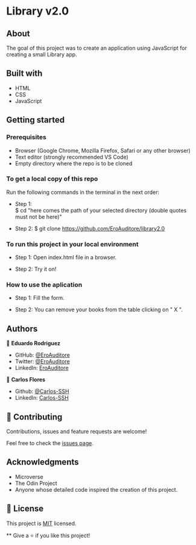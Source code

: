 # Library v2.0

## About

The goal of this project was to create an application using JavaScript for creating a small Library app.



## Built with

- HTML
- CSS
- JavaScript

## Getting started

### Prerequisites

- Browser (Google Chrome, Mozilla Firefox, Safari or any other browser)
- Text editor (strongly recommended VS Code)
- Empty directory where the repo is to be cloned

### To get a local copy of this repo

Run the following commands in the terminal in the next order:

- Step 1:  
  $ cd "here comes the path of your selected directory (double quotes must not be here)"

- Step 2:
  $ git clone https://github.com/EroAuditore/library2.0

### To run this project in your local environment

- Step 1:
  Open index.html file in a browser.

- Step 2:
  Try it on!


### How to use the aplication

- Step 1:
  Fill the form.

- Step 2:
  You can remove your books from the table clicking on " X ".


## Authors


👤 **Eduardo Rodriguez**

* GitHub: [@EroAuditore](https://github.com/EroAuditore)
* Twitter: [@EroAuditore](https://twitter.com/EroAuditore)
* LinkedIn: [EroAuditore](https://www.linkedin.com/in/EroAuditore/)

👤 **Carlos Flores**

- Github: [@Carlos-SSH](https://github.com/Carlos-SSH)
- LinkedIn: [Carlos-SSH](https://www.linkedin.com/in/Carlos-SSH/)

## 🤝 Contributing

Contributions, issues and feature requests are welcome!

Feel free to check the [issues page](https://github.com/Wusinho/Library-JS/issues).



## Acknowledgments

- Microverse
- The Odin Project
- Anyone whose detailed code inspired the creation of this project.

## 📝 License

This project is [MIT](license) licensed.


**
Give a ⭐️ if you like this project!

